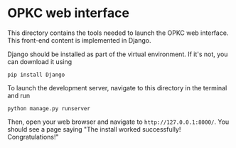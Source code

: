 # OPKC web interface 

This directory contains the tools needed to launch the OPKC web interface. This front-end content is implemented in Django. 

Django should be installed as part of the virtual environment. If it's not, you can download it using 

```
pip install Django
```

To launch the development server, navigate to this directory in the terminal and run 

```
python manage.py runserver
```

Then, open your web browser and navigate to `http://127.0.0.1:8000/`. You should see a page saying "The install worked successfully! Congratulations!"